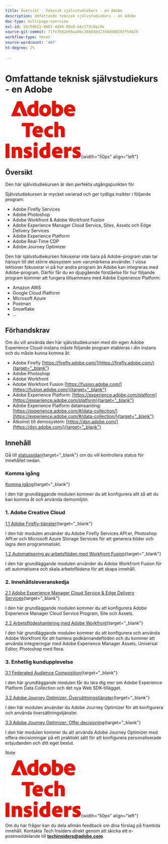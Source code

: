 ```yaml
---
title: Översikt - Teknisk självstudiekurs - en Adobe
description: Omfattande teknisk självstudiekurs - en Adobe
doc-type: multipage-overview
exl-id: 5bc0d621-0662-4d94-80a0-b6c173c0ac9e
source-git-commit: 71fe7b82e09aa9bc26b03dd2358d008265f54629
workflow-type: tm+mt
source-wordcount: '467'
ht-degree: 2%

---
```


# Omfattande teknisk självstudiekurs - en Adobe

![Tech Insiders](./assets/images/techinsiders.png){width="50px" align="left"}

## Översikt

Den här självstudiekursen är den perfekta utgångspunkten för

Självstudiekursen är mycket varierad och ger tydliga insikter i följande program:

- Adobe Firefly Services
- Adobe Photoshop
- Adobe Workfront &amp; Adobe Workfront Fusion
- Adobe Experience Manager Cloud Service, Sites, Assets och Edge Delivery Services
- Adobe Experience Platform
- Adobe Real-Time CDP
- Adobe Journey Optimizer


Den här självstudiekursen fokuserar inte bara på Adobe-program utan tar hänsyn till det större ekosystem som varumärkena använder. I vissa lektioner fokuserar vi på hur andra program än Adobe kan integreras med Adobe-program. Därför får du en djupgående förståelse för hur följande program kommer att fungera tillsammans med Adobe Experience Platform:

- Amazon AWS
- Google Cloud Platform
- Microsoft Azure
- Postman
- Snowflake
- ...

## Förhandskrav

Om du vill använda den här självstudiekursen med din egen Adobe Experience Cloud-instans måste följande program etableras i din instans och du måste kunna komma åt:

- Adobe Firefly [https://firefly.adobe.com/](https://firefly.adobe.com/){target="_blank"}
- Adobe Photoshop
- Adobe Workfront
- Adobe Workfront Fusion [https://fusion.adobe.com/](https://fusion.adobe.com/){target="_blank"}
- Adobe Experience Platform: [https://experience.adobe.com/platform](https://experience.adobe.com/platform){target="_blank"}
- Adobe Experience Platform datainsamling: [https://experience.adobe.com/#/data-collection/](https://experience.adobe.com/#/data-collection/){target="_blank"}
- Åtkomst till demosystem: [https://dsn.adobe.com/](https://dsn.adobe.com/){target="_blank"}

## Innehåll

Gå till [statussidan](./status.md){target="_blank"} om du vill kontrollera status för innehållet nedan.

### Komma igång

[Komma igång](./modules/getting-started/gettingstarted/getting-started.md){target="_blank"}

I den här grundläggande modulen kommer du att konfigurera allt så att du kan komma åt och använda demomiljön.

### 1. Adobe Creative Cloud

[1.1 Adobe Firefly-tjänster](./modules/creative-cloud/module1.1/firefly-services.md){target="_blank"}

I den här modulen använder du Adobe Firefly Services API:er, Photoshop API:er och Microsoft Azure Storage Services för att generera bilder och lagra dem programmatiskt.

[1.2 Automatisering av arbetsflöden med Workfront Fusion](./modules/creative-cloud/module1.2/automation.md){target="_blank"}

I den här grundläggande modulen använder du Adobe Workfront Fusion för att automatisera och skala arbetsflödena för att skapa innehåll.

### 2. Innehållsleveranskedja

[2.1 Adobe Experience Manager Cloud Service &amp; Edge Delivery Services](./modules/csc/module2.1/aemcs.md){target="_blank"}

I den här grundläggande modulen kommer du att konfigurera Adobe Experience Manager Cloud Service Program, Site och Assets.

[2.2 Arbetsflödeshantering med Adobe Workfront](./modules/csc/module2.2/workfront.md){target="_blank"}

I den här grundläggande modulen kommer du att konfigurera och använda Adobe Workfront för att hantera godkännandeflöden och du kommer att använda integreringar med Adobe Experience Manager Assets, Universal Editor, Photoshop med flera.

### 3. Enhetlig kundupplevelse

[3.1 Federated Audience Composition](./modules/uce/module3.1/fac.md){target="_blank"}

I den här grundläggande modulen får du lära dig mer om Adobe Experience Platform Data Collection och det nya Web SDK-tillägget.

[3.2 Adobe Journey Optimizer: Översättningstjänster](./modules/uce/module3.2/ajotranslationsvcs.md){target="_blank"}

I den här modulen använder du Adobe Journey Optimizer för att konfigurera och använda översättningstjänster.

[3.3 Adobe Journey Optimizer: Offer decisioning](./modules/uce/module3.3/offer-decisioning.md){target="_blank"}

I den här modulen kommer du att använda Adobe Journey Optimizer med offera decisioningar på ett praktiskt sätt för att konfigurera personaliserade erbjudanden och ditt eget beslut.

>[!NOTE]
>
>![Tech Insiders](./assets/images/techinsiders.png){width="50px" align="left"}
>
>Om du har frågor kan du dela allmän feedback om dina förslag på framtida innehåll. Kontakta Tech Insiders direkt genom att skicka ett e-postmeddelande till **techinsiders@adobe.com**.

